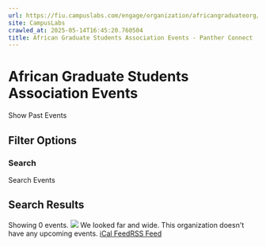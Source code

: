 ```yaml
---
url: https://fiu.campuslabs.com/engage/organization/africangraduateorg/events
site: CampusLabs
crawled_at: 2025-05-14T16:45:20.760504
title: African Graduate Students Association Events - Panther Connect
---
```


# African Graduate Students Association Events
Show Past Events
## Filter Options
### Search
Search Events
## Search Results
Showing 0 events.
![](https://static.campuslabsengage.com/discovery/images/events_1.svg)
We looked far and wide.
This organization doesn't have any upcoming events.
[iCal Feed](https://fiu.campuslabs.com/engage/organization/africangraduateorg/events.ics)[RSS Feed](https://fiu.campuslabs.com/engage/organization/africangraduateorg/events.rss)

